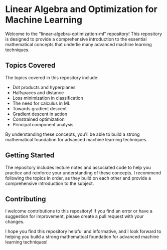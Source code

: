 # Linear Algebra and Optimization for Machine Learning

Welcome to the "linear-algebra-optimization-ml" repository! This repository is designed to provide a comprehensive introduction to the essential mathematical concepts that underlie many advanced machine learning techniques.

## Topics Covered

The topics covered in this repository include:

- Dot products and hyperplanes
- Halfspaces and distance
- Loss minimization in classification
- The need for calculus in ML
- Towards gradient descent
- Gradient descent in action
- Constrained optimization
- Principal component analysis

By understanding these concepts, you'll be able to build a strong mathematical foundation for advanced machine learning techniques.

## Getting Started

The repository includes lecture notes and associated code to help you practice and reinforce your understanding of these concepts. I recommend following the topics in order, as they build on each other and provide a comprehensive introduction to the subject.

## Contributing

I welcome contributions to this repository! If you find an error or have a suggestion for improvement, please create a pull request with your changes. 

I hope you find this repository helpful and informative, and I look forward to helping you build a strong mathematical foundation for advanced machine learning techniques!
